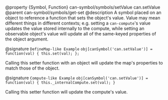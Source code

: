 @property {Symbol, Function} can-symbol/symbols/setValue can.setValue
@parent can-symbol/symbols/get-set
@description A symbol placed on an object to reference a function that sets the object's value.  Value may mean different things in different contexts; e.g. setting a `can-compute`'s value updates the value stored internally to the compute, while setting an observable object's value will update all of the same-keyed properties of the object argument.

@signature `DefineMap-like Example` `obj[canSymbol('can.setValue')] = function(val) { this.set(val); };`

Calling this setter function with an object will update the map's properties to match those of the object.

@signature `Compute-like Example` `obj[canSymbol('can.setValue')] = function(val) { this._internalCompute.set(val); }`

Calling this setter function will update the compute's value.

